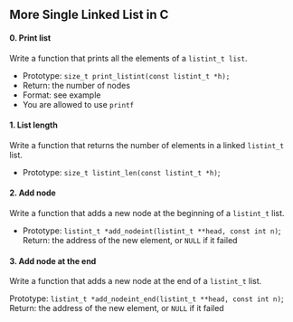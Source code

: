 ## More Single Linked List in C

#### 0. Print list

Write a function that prints all the elements of a `listint_t list`.

- Prototype: `size_t print_listint(const listint_t *h);`
- Return: the number of nodes
- Format: see example
- You are allowed to use `printf`

#### 1. List length

Write a function that returns the number of elements in a linked `listint_t` list.

- Prototype: `size_t listint_len(const listint_t *h)`;

#### 2. Add node

Write a function that adds a new node at the beginning of a `listint_t` list.

- Prototype: `listint_t *add_nodeint(listint_t **head, const int n)`;
  Return: the address of the new element, or `NULL` if it failed

#### 3. Add node at the end

Write a function that adds a new node at the end of a `listint_t` list.

Prototype: `listint_t *add_nodeint_end(listint_t **head, const int n)`;
Return: the address of the new element, or `NULL` if it failed
